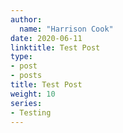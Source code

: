 ```yaml
---
author:
  name: "Harrison Cook"
date: 2020-06-11
linktitle: Test Post
type:
- post
- posts
title: Test Post
weight: 10
series:
- Testing
---
```


